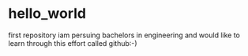 # hello_world
first repository
iam persuing bachelors in engineering and would like to learn through this effort called github:-)
